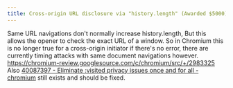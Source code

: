 ```yaml
---
title: Cross-origin URL disclosure via "history.length" (Awarded $5000)
---
```


Same URL navigations don't normally increase history.length,
But this allows the opener to check the exact URL of a window.
So in Chromium this is no longer true for a cross-origin initiator if there's no error, there are currently timing attacks with same document navigations however. <https://chromium-review.googlesource.com/c/chromium/src/+/2983325>
Also [40087397 - Eliminate :visited privacy issues once and for all - chromium](https://issues.chromium.org/issues/40087397) still exists and should be fixed.
